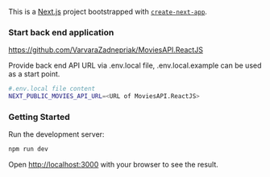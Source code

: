 This is a [Next.js](https://nextjs.org/) project bootstrapped with [`create-next-app`](https://github.com/vercel/next.js/tree/canary/packages/create-next-app).

### Start back end application

https://github.com/VarvaraZadnepriak/MoviesAPI.ReactJS

Provide back end API URL via .env.local file, .env.local.example can be used as a start point.
```bash
#.env.local file content
NEXT_PUBLIC_MOVIES_API_URL=<URL of MoviesAPI.ReactJS>
```

### Getting Started

Run the development server:

```bash
npm run dev
```

Open [http://localhost:3000](http://localhost:3000) with your browser to see the result.
